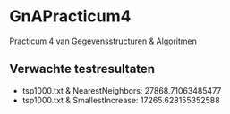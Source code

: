 GnAPracticum4
=============

Practicum 4 van Gegevensstructuren &amp; Algoritmen


Verwachte testresultaten
-------------
* tsp1000.txt & NearestNeighbors: 27868.71063485477
* tsp1000.txt & SmallestIncrease: 17265.628155352588
